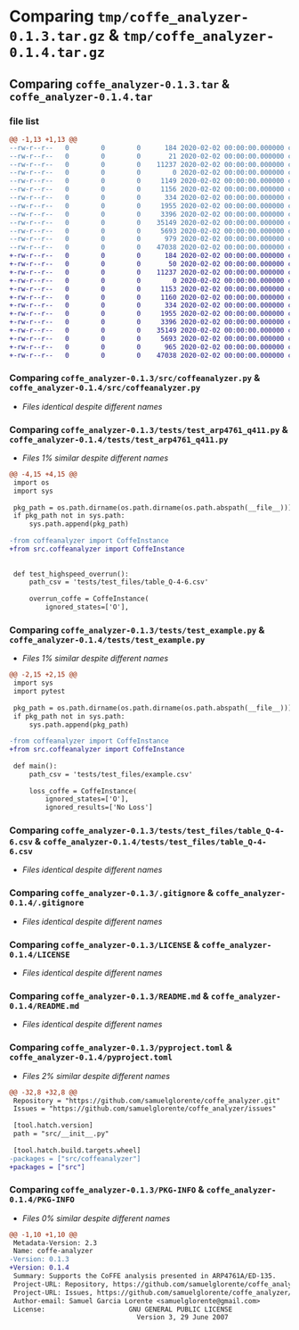 # Comparing `tmp/coffe_analyzer-0.1.3.tar.gz` & `tmp/coffe_analyzer-0.1.4.tar.gz`

## Comparing `coffe_analyzer-0.1.3.tar` & `coffe_analyzer-0.1.4.tar`

### file list

```diff
@@ -1,13 +1,13 @@
--rw-r--r--   0        0        0      184 2020-02-02 00:00:00.000000 coffe_analyzer-0.1.3/requirements-dev.txt
--rw-r--r--   0        0        0       21 2020-02-02 00:00:00.000000 coffe_analyzer-0.1.3/src/__init__.py
--rw-r--r--   0        0        0    11237 2020-02-02 00:00:00.000000 coffe_analyzer-0.1.3/src/coffeanalyzer.py
--rw-r--r--   0        0        0        0 2020-02-02 00:00:00.000000 coffe_analyzer-0.1.3/tests/__init__.py
--rw-r--r--   0        0        0     1149 2020-02-02 00:00:00.000000 coffe_analyzer-0.1.3/tests/test_arp4761_q411.py
--rw-r--r--   0        0        0     1156 2020-02-02 00:00:00.000000 coffe_analyzer-0.1.3/tests/test_example.py
--rw-r--r--   0        0        0      334 2020-02-02 00:00:00.000000 coffe_analyzer-0.1.3/tests/test_files/example.csv
--rw-r--r--   0        0        0     1955 2020-02-02 00:00:00.000000 coffe_analyzer-0.1.3/tests/test_files/table_Q-4-6.csv
--rw-r--r--   0        0        0     3396 2020-02-02 00:00:00.000000 coffe_analyzer-0.1.3/.gitignore
--rw-r--r--   0        0        0    35149 2020-02-02 00:00:00.000000 coffe_analyzer-0.1.3/LICENSE
--rw-r--r--   0        0        0     5693 2020-02-02 00:00:00.000000 coffe_analyzer-0.1.3/README.md
--rw-r--r--   0        0        0      979 2020-02-02 00:00:00.000000 coffe_analyzer-0.1.3/pyproject.toml
--rw-r--r--   0        0        0    47038 2020-02-02 00:00:00.000000 coffe_analyzer-0.1.3/PKG-INFO
+-rw-r--r--   0        0        0      184 2020-02-02 00:00:00.000000 coffe_analyzer-0.1.4/requirements-dev.txt
+-rw-r--r--   0        0        0       50 2020-02-02 00:00:00.000000 coffe_analyzer-0.1.4/src/__init__.py
+-rw-r--r--   0        0        0    11237 2020-02-02 00:00:00.000000 coffe_analyzer-0.1.4/src/coffeanalyzer.py
+-rw-r--r--   0        0        0        0 2020-02-02 00:00:00.000000 coffe_analyzer-0.1.4/tests/__init__.py
+-rw-r--r--   0        0        0     1153 2020-02-02 00:00:00.000000 coffe_analyzer-0.1.4/tests/test_arp4761_q411.py
+-rw-r--r--   0        0        0     1160 2020-02-02 00:00:00.000000 coffe_analyzer-0.1.4/tests/test_example.py
+-rw-r--r--   0        0        0      334 2020-02-02 00:00:00.000000 coffe_analyzer-0.1.4/tests/test_files/example.csv
+-rw-r--r--   0        0        0     1955 2020-02-02 00:00:00.000000 coffe_analyzer-0.1.4/tests/test_files/table_Q-4-6.csv
+-rw-r--r--   0        0        0     3396 2020-02-02 00:00:00.000000 coffe_analyzer-0.1.4/.gitignore
+-rw-r--r--   0        0        0    35149 2020-02-02 00:00:00.000000 coffe_analyzer-0.1.4/LICENSE
+-rw-r--r--   0        0        0     5693 2020-02-02 00:00:00.000000 coffe_analyzer-0.1.4/README.md
+-rw-r--r--   0        0        0      965 2020-02-02 00:00:00.000000 coffe_analyzer-0.1.4/pyproject.toml
+-rw-r--r--   0        0        0    47038 2020-02-02 00:00:00.000000 coffe_analyzer-0.1.4/PKG-INFO
```

### Comparing `coffe_analyzer-0.1.3/src/coffeanalyzer.py` & `coffe_analyzer-0.1.4/src/coffeanalyzer.py`

 * *Files identical despite different names*

### Comparing `coffe_analyzer-0.1.3/tests/test_arp4761_q411.py` & `coffe_analyzer-0.1.4/tests/test_arp4761_q411.py`

 * *Files 1% similar despite different names*

```diff
@@ -4,15 +4,15 @@
 import os
 import sys
 
 pkg_path = os.path.dirname(os.path.dirname(os.path.abspath(__file__)))
 if pkg_path not in sys.path:
     sys.path.append(pkg_path)
 
-from coffeanalyzer import CoffeInstance
+from src.coffeanalyzer import CoffeInstance
 
 
 def test_highspeed_overrun():
     path_csv = 'tests/test_files/table_Q-4-6.csv'
 
     overrun_coffe = CoffeInstance(
         ignored_states=['O'],
```

### Comparing `coffe_analyzer-0.1.3/tests/test_example.py` & `coffe_analyzer-0.1.4/tests/test_example.py`

 * *Files 1% similar despite different names*

```diff
@@ -2,15 +2,15 @@
 import sys
 import pytest
 
 pkg_path = os.path.dirname(os.path.dirname(os.path.abspath(__file__)))
 if pkg_path not in sys.path:
     sys.path.append(pkg_path)
     
-from coffeanalyzer import CoffeInstance
+from src.coffeanalyzer import CoffeInstance
 
 def main():
     path_csv = 'tests/test_files/example.csv'
 
     loss_coffe = CoffeInstance(
         ignored_states=['O'], 
         ignored_results=['No Loss']
```

### Comparing `coffe_analyzer-0.1.3/tests/test_files/table_Q-4-6.csv` & `coffe_analyzer-0.1.4/tests/test_files/table_Q-4-6.csv`

 * *Files identical despite different names*

### Comparing `coffe_analyzer-0.1.3/.gitignore` & `coffe_analyzer-0.1.4/.gitignore`

 * *Files identical despite different names*

### Comparing `coffe_analyzer-0.1.3/LICENSE` & `coffe_analyzer-0.1.4/LICENSE`

 * *Files identical despite different names*

### Comparing `coffe_analyzer-0.1.3/README.md` & `coffe_analyzer-0.1.4/README.md`

 * *Files identical despite different names*

### Comparing `coffe_analyzer-0.1.3/pyproject.toml` & `coffe_analyzer-0.1.4/pyproject.toml`

 * *Files 2% similar despite different names*

```diff
@@ -32,8 +32,8 @@
 Repository = "https://github.com/samuelglorente/coffe_analyzer.git"
 Issues = "https://github.com/samuelglorente/coffe_analyzer/issues"
 
 [tool.hatch.version]
 path = "src/__init__.py"
 
 [tool.hatch.build.targets.wheel]
-packages = ["src/coffeanalyzer"]
+packages = ["src"]
```

### Comparing `coffe_analyzer-0.1.3/PKG-INFO` & `coffe_analyzer-0.1.4/PKG-INFO`

 * *Files 0% similar despite different names*

```diff
@@ -1,10 +1,10 @@
 Metadata-Version: 2.3
 Name: coffe-analyzer
-Version: 0.1.3
+Version: 0.1.4
 Summary: Supports the CoFFE analysis presented in ARP4761A/ED-135.
 Project-URL: Repository, https://github.com/samuelglorente/coffe_analyzer.git
 Project-URL: Issues, https://github.com/samuelglorente/coffe_analyzer/issues
 Author-email: Samuel Garcia Lorente <samuelglorente@gmail.com>
 License:                     GNU GENERAL PUBLIC LICENSE
                                Version 3, 29 June 2007
```


